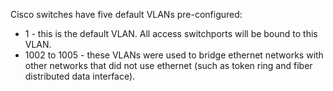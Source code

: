 Cisco switches have five default VLANs pre-configured:

- 1 - this is the default VLAN. All access switchports will be bound to this VLAN.
- 1002 to 1005 - these VLANs were used to bridge ethernet networks with other networks that did not use ethernet (such as token ring and fiber distributed data interface).